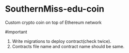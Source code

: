 # SouthernMiss-edu-coin
Custom crypto coin on top of Ethereum network


#important
1. Write migrations to deploy contract(check twice).
2. Contracts file name and contract name should be same.